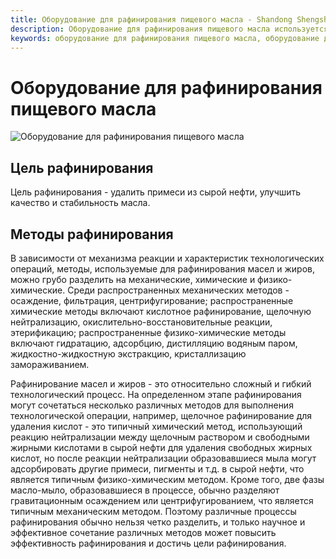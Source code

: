 ```yaml
---
title: Оборудование для рафинирования пищевого масла - Shandong Shengshi Hecheng Machinery Co., Ltd.
description: Оборудование для рафинирования пищевого масла используется для удаления примесей из сырой нефти, улучшения качества и стабильности масла, включая механические, химические и физико-химические методы, такие как осаждение, фильтрация, щелочное рафинирование и т.д.
keywords: оборудование для рафинирования пищевого масла, оборудование для рафинирования жиров, рафинирование сырой нефти, рафинирование масла, оборудование для щелочного рафинирования, оборудование для кислотного рафинирования, оборудование для фильтрации масла, процесс рафинирования жиров, линия производства рафинирования масла, машина для рафинирования масла, технология рафинирования масла, производитель оборудования для рафинирования масла
---
```


# Оборудование для рафинирования пищевого масла
![Оборудование для рафинирования пищевого масла](https://i.postimg.cc/T2TTJFps/image.png?dl=1)
## Цель рафинирования

Цель рафинирования - удалить примеси из сырой нефти, улучшить качество и стабильность масла.

## Методы рафинирования

В зависимости от механизма реакции и характеристик технологических операций, методы, используемые для рафинирования масел и жиров, можно грубо разделить на механические, химические и физико-химические. Среди распространенных механических методов - осаждение, фильтрация, центрифугирование; распространенные химические методы включают кислотное рафинирование, щелочную нейтрализацию, окислительно-восстановительные реакции, этерификацию; распространенные физико-химические методы включают гидратацию, адсорбцию, дистилляцию водяным паром, жидкостно-жидкостную экстракцию, кристаллизацию замораживанием.

Рафинирование масел и жиров - это относительно сложный и гибкий технологический процесс. На определенном этапе рафинирования могут сочетаться несколько различных методов для выполнения технологической операции, например, щелочное рафинирование для удаления кислот - это типичный химический метод, использующий реакцию нейтрализации между щелочным раствором и свободными жирными кислотами в сырой нефти для удаления свободных жирных кислот, но после реакции нейтрализации образовавшиеся мыла могут адсорбировать другие примеси, пигменты и т.д. в сырой нефти, что является типичным физико-химическим методом. Кроме того, две фазы масло-мыло, образовавшиеся в процессе, обычно разделяют гравитационным осаждением или центрифугированием, что является типичным механическим методом. Поэтому различные процессы рафинирования обычно нельзя четко разделить, и только научное и эффективное сочетание различных методов может повысить эффективность рафинирования и достичь цели рафинирования.